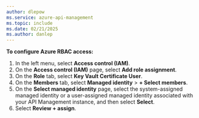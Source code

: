 ```yaml
---
author: dlepow
ms.service: azure-api-management
ms.topic: include
ms.date: 02/21/2025
ms.author: danlep
---   
```

**To configure Azure RBAC access:<br/>**

1. In the left menu, select **Access control (IAM)**.
1. On the **Access control (IAM)** page, select **Add role assignment**.
1. On the **Role** tab, select **Key Vault Certificate User**.
1. On the **Members** tab, select **Managed identity** > **+ Select members**.
1. On the **Select managed identity** page, select the system-assigned managed identity or a user-assigned managed identity associated with your API Management instance, and then select **Select**.
1. Select **Review + assign**.
